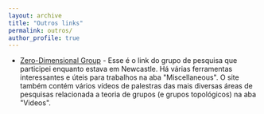 ```yaml
---
layout: archive
title: "Outros links"
permalink: outros/
author_profile: true
---
```


* [Zero-Dimensional Group](https://zerodimensional.group/ "Zero-Dimensional Group") - Esse é o link do grupo de pesquisa que participei enquanto estava em Newcastle. Há várias ferramentas interessantes e úteis para trabalhos na aba "Miscellaneous". O site também contém vários vídeos de palestras das mais diversas áreas de pesquisas relacionada a teoria de grupos (e grupos topológicos) na aba "Videos".
